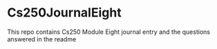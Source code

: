 # Cs250JournalEight
This repo contains Cs250 Module Eight journal entry and the questions answered in the readme
